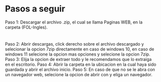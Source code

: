 # Pasos a seguir
Paso 1: Descargar el archivo .zip, el cual se llama Paginas WEB, en la carpeta (FOL-Ingles).
#
Paso 2: Abrir descargas, click derecho sobre el archivo descargado y selecionar la opcion 7zip directamente en caso de windows 10, en caso de windows 11 selecione la opcion mas opciones y selecione la opcion 7zip.
Paso 3: Elija la opcion de extraer todo y le recomendamos que lo extraiga en el escritorio.
Paso 4: Abrir la carpeta en la ubicacion en la cual haya sido guardada y abrir el archivo inicio.
Paso 5: En caso de que no se le abra con un navegador web, selecione la opcion de abrir con y eliga un navegador.
